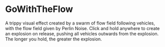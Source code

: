 # GoWithTheFlow

A trippy visual effect created by a swarm of flow field following vehicles, with the flow field given by Perlin Noise.
Click and hold anywhere to create an explosion on release, pushing all vehicles outwards from the explosion. The longer you hold, the greater the explosion.
